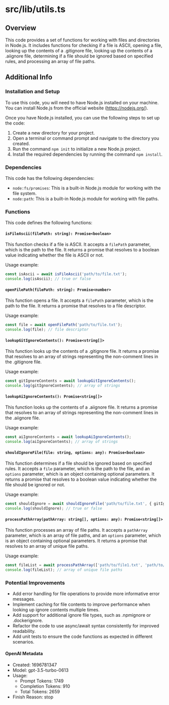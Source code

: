 # src/lib/utils.ts

## Overview

This code provides a set of functions for working with files and directories in Node.js. It includes functions for checking if a file is ASCII, opening a file, looking up the contents of a .gitignore file, looking up the contents of a .aiignore file, determining if a file should be ignored based on specified rules, and processing an array of file paths.

## Additional Info

### Installation and Setup

To use this code, you will need to have Node.js installed on your machine. You can install Node.js from the official website (https://nodejs.org/).

Once you have Node.js installed, you can use the following steps to set up the code:

1. Create a new directory for your project.
2. Open a terminal or command prompt and navigate to the directory you created.
3. Run the command `npm init` to initialize a new Node.js project.
4. Install the required dependencies by running the command `npm install`.

### Dependencies

This code has the following dependencies:

- `node:fs/promises`: This is a built-in Node.js module for working with the file system.
- `node:path`: This is a built-in Node.js module for working with file paths.

### Functions

This code defines the following functions:

#### `isFileAscii(filePath: string): Promise<boolean>`

This function checks if a file is ASCII. It accepts a `filePath` parameter, which is the path to the file. It returns a promise that resolves to a boolean value indicating whether the file is ASCII or not.

Usage example:

```typescript
const isAscii = await isFileAscii('path/to/file.txt');
console.log(isAscii); // true or false
```

#### `openFilePath(filePath: string): Promise<number>`

This function opens a file. It accepts a `filePath` parameter, which is the path to the file. It returns a promise that resolves to a file descriptor.

Usage example:

```typescript
const file = await openFilePath('path/to/file.txt');
console.log(file); // file descriptor
```

#### `lookupGitIgnoreContents(): Promise<string[]>`

This function looks up the contents of a .gitignore file. It returns a promise that resolves to an array of strings representing the non-comment lines in the .gitignore file.

Usage example:

```typescript
const gitIgnoreContents = await lookupGitIgnoreContents();
console.log(gitIgnoreContents); // array of strings
```

#### `lookupAiIgnoreContents(): Promise<string[]>`

This function looks up the contents of a .aiignore file. It returns a promise that resolves to an array of strings representing the non-comment lines in the .aiignore file.

Usage example:

```typescript
const aiIgnoreContents = await lookupAiIgnoreContents();
console.log(aiIgnoreContents); // array of strings
```

#### `shouldIgnoreFile(file: string, options: any): Promise<boolean>`

This function determines if a file should be ignored based on specified rules. It accepts a `file` parameter, which is the path to the file, and an `options` parameter, which is an object containing optional parameters. It returns a promise that resolves to a boolean value indicating whether the file should be ignored or not.

Usage example:

```typescript
const shouldIgnore = await shouldIgnoreFile('path/to/file.txt', { gitIgnoreContents: [], aiIgnoreContents: [], ignore: [] });
console.log(shouldIgnore); // true or false
```

#### `processPathArray(pathArray: string[], options: any): Promise<string[]>`

This function processes an array of file paths. It accepts a `pathArray` parameter, which is an array of file paths, and an `options` parameter, which is an object containing optional parameters. It returns a promise that resolves to an array of unique file paths.

Usage example:

```typescript
const fileList = await processPathArray(['path/to/file1.txt', 'path/to/file2.txt'], { recursive: false });
console.log(fileList); // array of unique file paths
```

### Potential Improvements

- Add error handling for file operations to provide more informative error messages.
- Implement caching for file contents to improve performance when looking up ignore contents multiple times.
- Add support for additional ignore file types, such as .npmignore or .dockerignore.
- Refactor the code to use async/await syntax consistently for improved readability.
- Add unit tests to ensure the code functions as expected in different scenarios.

#### OpenAI Metadata

* Created: 1696781347
* Model: gpt-3.5-turbo-0613
* Usage:
  * Prompt Tokens: 1749
  * Completion Tokens: 910
  * Total Tokens: 2659
* Finish Reason: stop
  